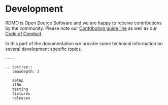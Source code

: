 # Development

RDMO is Open Source Software and we are happy to receive contributions by the community. Please note our [Contribution guide line](https://github.com/rdmorganiser/rdmo/blob/master/CONTRIBUTING.md) as well as our [Code of Conduct](https://github.com/rdmorganiser/rdmo/blob/master/CODE_OF_CONDUCT.md).

In this part of the documentation we provide some technical information on several development specific topics.


```eval_rst
----

.. toctree::
   :maxdepth: 2

   setup
   i18n
   testing
   fixtures
   releases
```

